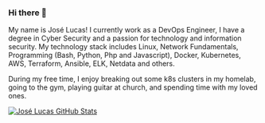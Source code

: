 ### Hi there 👋

My name is José Lucas! I currently work as a DevOps Engineer, I have a degree in Cyber Security and a passion for technology and information security. My technology stack includes Linux, Network Fundamentals, Programming (Bash, Python, Php and Javascript), Docker, Kubernetes, AWS, Terraform, Ansible, ELK, Netdata and others.

During my free time, I enjoy breaking out some k8s clusters in my homelab, going to the gym, playing guitar at church, and spending time with my loved ones.

[![José Lucas GitHub Stats](https://github-readme-stats.vercel.app/api?username=lucasaffonso0&show_icons=true)](https://github.com/lucasaffonso0)

